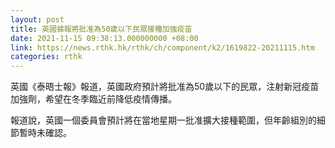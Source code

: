 ```yaml
---
layout: post
title: 英國據報將批准為50歲以下民眾接種加強疫苗
date: 2021-11-15 09:38:13.000000000 +08:00
link: https://news.rthk.hk/rthk/ch/component/k2/1619822-20211115.htm
categories: rthk
---
```


英國《泰晤士報》報道，英國政府預計將批准為50歲以下的民眾，注射新冠疫苗加強劑，希望在冬季臨近前降低疫情傳播。

報道說，英國一個委員會預計將在當地星期一批准擴大接種範圍，但年齡組別的細節暫時未確認。
